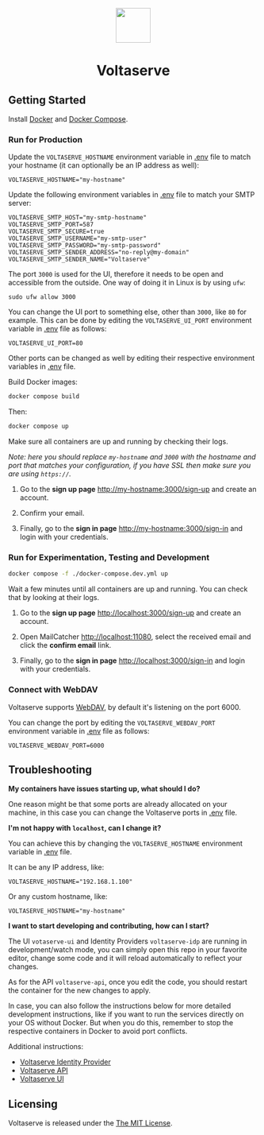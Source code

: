<!-- markdownlint-disable MD033 MD041 -->
<p align="center">
  <img height="70" src="assets/brand.svg"/>
  <h1 align="center">Voltaserve</h1>
</p>

## Getting Started

Install [Docker](https://docs.docker.com/get-docker) and [Docker Compose](https://docs.docker.com/compose/install).

### Run for Production

Update the `VOLTASERVE_HOSTNAME` environment variable in [.env](./.env) file to match your hostname (it can optionally be an IP address as well):

```properties
VOLTASERVE_HOSTNAME="my-hostname"
```

Update the following environment variables in [.env](./.env) file to match your SMTP server:

```properties
VOLTASERVE_SMTP_HOST="my-smtp-hostname"
VOLTASERVE_SMTP_PORT=587
VOLTASERVE_SMTP_SECURE=true
VOLTASERVE_SMTP_USERNAME="my-smtp-user"
VOLTASERVE_SMTP_PASSWORD="my-smtp-password"
VOLTASERVE_SMTP_SENDER_ADDRESS="no-reply@my-domain"
VOLTASERVE_SMTP_SENDER_NAME="Voltaserve"
```

The port `3000` is used for the UI, therefore it needs to be open and accessible from the outside. One way of doing it in Linux is by using `ufw`:

```shell
sudo ufw allow 3000
```

You can change the UI port to something else, other than `3000`, like `80` for example. This can be done by editing the `VOLTASERVE_UI_PORT` environment variable in [.env](./.env) file as follows:

```properties
VOLTASERVE_UI_PORT=80
```

Other ports can be changed as well by editing their respective environment variables in [.env](./.env) file.

Build Docker images:

```sh
docker compose build
```

Then:

```sh
docker compose up
```

Make sure all containers are up and running by checking their logs.

_Note: here you should replace `my-hostname` and `3000` with the hostname and port that matches your configuration, if you have SSL then make sure you are using `https://`._

1. Go to the **sign up page** <http://my-hostname:3000/sign-up> and create an account.

2. Confirm your email.

3. Finally, go to the **sign in page** <http://my-hostname:3000/sign-in> and login with your credentials.

### Run for Experimentation, Testing and Development

```sh
docker compose -f ./docker-compose.dev.yml up
```

Wait a few minutes until all containers are up and running. You can check that by looking at their logs.

1. Go to the **sign up page** <http://localhost:3000/sign-up> and create an account.

2. Open MailCatcher <http://localhost:11080>, select the received email and click the **confirm email** link.

3. Finally, go to the **sign in page** <http://localhost:3000/sign-in> and login with your credentials.

### Connect with WebDAV

Voltaserve supports [WebDAV](https://en.wikipedia.org/wiki/WebDAV), by default it's listening on the port 6000.

You can change the port by editing the `VOLTASERVE_WEBDAV_PORT` environment variable in [.env](./.env) file as follows:

```properties
VOLTASERVE_WEBDAV_PORT=6000
```

## Troubleshooting

**My containers have issues starting up, what should I do?**

One reason might be that some ports are already allocated on your machine, in this case you can change the Voltaserve ports in [.env](./.env) file.

**I'm not happy with `localhost`, can I change it?**

You can achieve this by changing the `VOLTASERVE_HOSTNAME` environment variable in [.env](./.env) file.

It can be any IP address, like:

```properties
VOLTASERVE_HOSTNAME="192.168.1.100"
```

Or any custom hostname, like:

```properties
VOLTASERVE_HOSTNAME="my-hostname"
```

**I want to start developing and contributing, how can I start?**

The UI `votaserve-ui` and Identity Providers `voltaserve-idp` are running in development/watch mode, you can simply open this repo in your favorite editor, change some code and it will reload automatically to reflect your changes.

As for the API `voltaserve-api`, once you edit the code, you should restart the container for the new changes to apply.

In case, you can also follow the instructions below for more detailed development instructions, like if you want to run the services directly on your OS without Docker. But when you do this, remember to stop the respective containers in Docker to avoid port conflicts.

Additional instructions:

- [Voltaserve Identity Provider](idp/README.md)
- [Voltaserve API](api/README.md)
- [Voltaserve UI](ui/README.md)

## Licensing

Voltaserve is released under the [The MIT License](./LICENSE).
